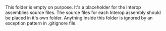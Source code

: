 
This folder is empty on purpose.
It's a placeholder for the Interop assemblies source files.
The source files for each Interop assembly should be placed in it's own folder.
Anything inside this folder is ignored by an exception pattern in .gitignore file.
